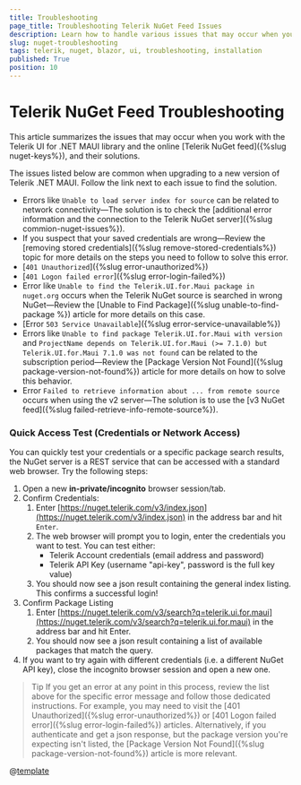 ```yaml
---
title: Troubleshooting
page_title: Troubleshooting Telerik NuGet Feed Issues
description: Learn how to handle various issues that may occur when you work with the Telerik UI for Blazor library and the NuGet installation approach.
slug: nuget-troubleshooting
tags: telerik, nuget, blazor, ui, troubleshooting, installation
published: True
position: 10
---
```


# Telerik NuGet Feed Troubleshooting

This article summarizes the issues that may occur when you work with the Telerik UI for .NET MAUI library and the online [Telerik NuGet feed]({%slug nuget-keys%}), and their solutions.

The issues listed below are common when upgrading to a new version of Telerik .NET MAUI. Follow the link next to each issue to find the solution. 

* Errors like `Unable to load server index for source` can be related to network connectivity&mdash;The solution is to check the [additional error information and the connection to the Telerik NuGet server]({%slug commion-nuget-issues%}).
* If you suspect that your saved credentials are wrong&mdash;Review the [removing stored credentials]({%slug remove-stored-credentials%}) topic for more details on the steps you need to follow to solve this error.
* [`401 Unauthorized`]({%slug error-unauthorized%})
* [`401 Logon failed error`]({%slug error-login-failed%})
* Error like `Unable to find the Telerik.UI.for.Maui package in nuget.org` occurs when the Telerik NuGet source is searched in wrong NuGet&mdash;Review the [Unable to Find Package]({%slug unable-to-find-package %}) article for more details on this case.
* [Error `503 Service Unavailable`]({%slug error-service-unavailable%})
* Errors like `Unable to find package Telerik.UI.for.Maui with version` and `ProjectName depends on Telerik.UI.for.Maui (>= 7.1.0) but Telerik.UI.for.Maui 7.1.0 was not found` can be related to the subscription period&mdash;Review the [Package Version Not Found]({%slug package-version-not-found%}) article for more details on how to solve this behavior.
* Error `Failed to retrieve information about ... from remote source` occurs when using the v2 server&mdash;The solution is to use the [v3 NuGet feed]({%slug failed-retrieve-info-remote-source%}).

### Quick Access Test (Credentials or Network Access)

You can quickly test your credentials or a specific package search results, the NuGet server is a REST service that can be accessed with a standard web browser. Try the following steps:

1. Open a new **in-private/incognito** browser session/tab.
1. Confirm Credentials:
    1. Enter [https://nuget.telerik.com/v3/index.json](https://nuget.telerik.com/v3/index.json) in the address bar and hit `Enter`.
    1. The web browser will prompt you to login, enter the credentials you want to test. You can test either:
        * Telerik Account credentials (email address and password)
        * Telerik API Key (username "api-key", password is the full key value)
    1. You should now see a json result containing the general index listing. This confirms a successful login!
1. Confirm Package Listing
    1. Enter [https://nuget.telerik.com/v3/search?q=telerik.ui.for.maui](https://nuget.telerik.com/v3/search?q=telerik.ui.for.maui) in the address bar and hit Enter.
    1. You should now see a json result containing a list of available packages that match the query.
1. If you want to try again with different credentials (i.e. a different NuGet API key), close the incognito browser session and open a new one.

>Tip If you get an error at any point in this process, review the list above for the specific error message and follow those dedicated instructions. For example, you may need to visit the [401 Unauthorized]({%slug error-unauthorized%}) or [401 Logon failed error]({%slug error-login-failed%}) articles. Alternatively, if you authenticate and get a json response, but the package version you're expecting isn't listed, the [Package Version Not Found]({%slug package-version-not-found%}) article is more relevant.

@[template](/_contentTemplates/common/nuget.md#status-telerik-com)
